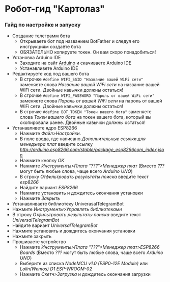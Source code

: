 # Робот-гид "Картолаз"
### Гайд по настройке и запуску

- Создание телеграмм бота
  - Открываете бот под названием BotFather и следуя его инструкциям создаёте бота
  - ОБЯЗАТЕЛЬНО копируете токен. Он вам скоро понадобиться!
- Установка Arduino IDE
  - Заходите на сайт [Arduino](https://www.arduino.cc/en/software) и скачиваете Arduino IDE
  - Устанавливете Arduino IDE
- Редактируете код под вашего бота
  - В строчке ``` #define WIFI_SSID "Название вашей WiFi сети" ``` заменяете слова *Название вашей WiFi сети* на название вашей WiFi сети. Двойные кавычки должны остаться!
  - В строчке ``` #define WIFI_PASSWORD "Пароль от вашей WiFi сети" ``` заменяете слова *Пароль от вашей WiFi сети* на пароль от вашей WiFi сети. Двойные кавычки должны остаться!
  - В строчке ``` #define BOT_TOKEN "Токен вашего бота" ``` заменяете слова *Токен вашего бота* на токен вашего бота, который вы скопировали ранее. Двойные кавычки должны остаться!
- Устанавливете ядро ESP8266
  - Нажмите *Файл>Настройки*.
  - В поле ввода, где написано *Дополнительные ссылки для менеджера плат* введите ссылку *http://arduino.esp8266.com/stable/package_esp8266com_index.json*
  - Нажмите кнопку *OK*
  - Нажмите *Инструменты>Плата "???">Менеджер плат* (Вместо *???* могут быть любые слова, чаще всего *Arduino UNO*)
  - В строку *Отфильтровать результаты поиска* введите текст *esp8266*
  - Найдите вариант *ESP8266*
  - Нажмите установить и дождитесь окончания установки
  - Нажмите *Закрыть*
- Устанавливаете библиотеку UniverasalTelegramBot
 - Нажмите *Инструменты>Управлять библиотеками*
 - В строку *Отфильтровать результаты поиска* введите текст *UniversalTelegramBot*
 - Найдите вариант *UniversalTelegramBot*
 - Нажмите установить и дождитесь окончания установки
 - Нажмите закрыть
- Прошиваете устройство
  - Нажмите *Инструменты>Плата "???">Менеджер плат>ESP8266 Boards* (Вместо *???* могут быть любые слова, чаще всего *Arduino UNO*)
  - Выберите из списка *NodeMCU v1.0 (ESP0-12E Module)* или *Lolin(Wemos) D1 ESP-WROOM-02*
  - Нажмите *Скетч>Загрузка* и дождитесь окончания загрузки
